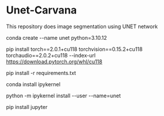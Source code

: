 # Unet-Carvana
This repository does image segmentation using UNET network


conda create --name unet python=3.10.12

pip install torch==2.0.1+cu118 torchvision==0.15.2+cu118 torchaudio==2.0.2+cu118 --index-url https://download.pytorch.org/whl/cu118

pip install -r requirements.txt

conda install ipykernel

python -m ipykernel install --user --name=unet

pip install jupyter